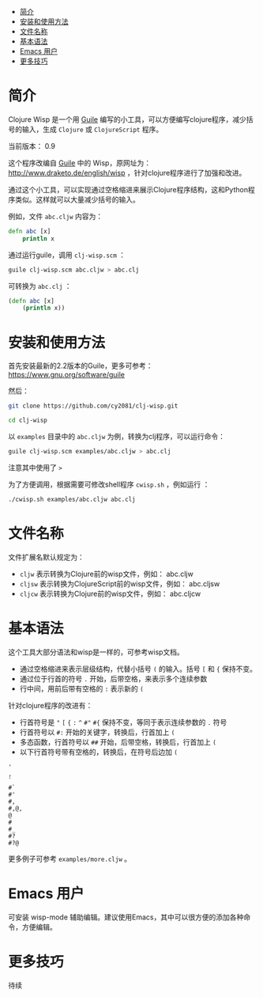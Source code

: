 - [简介](#sec-1)
- [安装和使用方法](#sec-2)
- [文件名称](#sec-3)
- [基本语法](#sec-4)
- [Emacs 用户](#sec-5)
- [更多技巧](#sec-6)

# 简介<a id="sec-1"></a>

Clojure Wisp 是一个用 [Guile](https://www.gnu.org/software/guile) 编写的小工具，可以方便编写clojure程序，减少括号的输入，生成 `Clojure` 或 `ClojureScript` 程序。

当前版本： 0.9

这个程序改编自 [Guile](https://www.gnu.org/software/guile) 中的 Wisp，原网址为： <http://www.draketo.de/english/wisp> ，针对clojure程序进行了加强和改进。

通过这个小工具，可以实现通过空格缩进来展示Clojure程序结构，这和Python程序类似。这样就可以大量减少括号的输入。

例如，文件 `abc.cljw` 内容为：

```clojure
defn abc [x]
    println x
```

通过运行guile，调用 `clj-wisp.scm` ：

```sh
guile clj-wisp.scm abc.cljw > abc.clj
```

可转换为 `abc.clj` ：

```clojure
(defn abc [x]
    (println x))
```

# 安装和使用方法<a id="sec-2"></a>

首先安装最新的2.2版本的Guile，更多可参考： <https://www.gnu.org/software/guile>

然后：

```sh
git clone https://github.com/cy2081/clj-wisp.git

cd clj-wisp
```

以 `examples` 目录中的 `abc.cljw` 为例，转换为clj程序，可以运行命令：

```sh
guile clj-wisp.scm examples/abc.cljw > abc.clj
```

注意其中使用了 `>`

为了方便调用，根据需要可修改shell程序 `cwisp.sh` ，例如运行 ：

```sh
./cwisp.sh examples/abc.cljw abc.clj
```

# 文件名称<a id="sec-3"></a>

文件扩展名默认规定为：

-   `cljw` 表示转换为Clojure前的wisp文件，例如： abc.cljw
-   `cljsw` 表示转换为ClojureScript前的wisp文件，例如： abc.cljsw
-   `cljcw` 表示转换为Clojure前的wisp文件，例如： abc.cljcw

# 基本语法<a id="sec-4"></a>

这个工具大部分语法和wisp是一样的，可参考wisp文档。

-   通过空格缩进来表示层级结构，代替小括号 `(` 的输入。括号 `[` 和 `{` 保持不变。
-   通过位于行首的符号 `.` 开始，后带空格，来表示多个连续参数
-   行中间，用前后带有空格的 `:` 表示新的 `(`

针对clojure程序的改进有：

-   行首符号是 `"` `[` `{` `:` `^` `#"` `#{` 保持不变，等同于表示连续参数的 `.` 符号
-   行首符号以 `#:` 开始的关键字，转换后，行首加上 `(`
-   多态函数，行首符号以 `##` 开始，后带空格，转换后，行首加上 `(`
-   以下行首符号带有空格的，转换后，在符号后边加 `(`

```
'  
, 
` 
#` 
#' 
#, 
#,@, 
@ 
# 
#_ 
#? 
#?@
```

更多例子可参考 `examples/more.cljw` 。

# Emacs 用户<a id="sec-5"></a>

可安装 wisp-mode 辅助编辑。建议使用Emacs，其中可以很方便的添加各种命令，方便编辑。

# 更多技巧<a id="sec-6"></a>

待续
